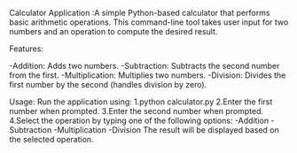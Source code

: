 Calculator Application :A simple Python-based calculator that performs basic arithmetic operations. This command-line tool takes user input for two numbers and an operation to compute the desired result.

Features:

-Addition: Adds two numbers.
-Subtraction: Subtracts the second number from the first.
-Multiplication: Multiplies two numbers.
-Division: Divides the first number by the second (handles division by zero).

Usage:
Run the application using:
1.python calculator.py
2.Enter the first number when prompted.
3.Enter the second number when prompted.
4.Select the operation by typing one of the following options:
        -Addition
        -Subtraction
        -Multiplication
        -Division
The result will be displayed based on the selected operation.